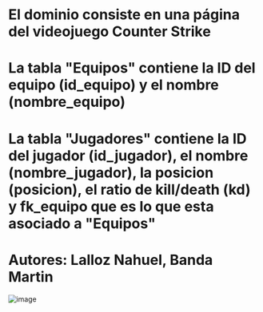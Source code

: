 # El dominio consiste en una página del videojuego Counter Strike

# La tabla "Equipos" contiene la ID del equipo (id_equipo) y el nombre (nombre_equipo)

# La tabla "Jugadores" contiene la ID del jugador (id_jugador), el nombre (nombre_jugador), la posicion (posicion), el ratio de kill/death (kd) y fk_equipo que es lo que esta asociado a "Equipos"

# Autores: Lalloz Nahuel, Banda Martin
![image](https://github.com/user-attachments/assets/6cb5fd8f-a77f-4f72-8721-77b002a8df54)
